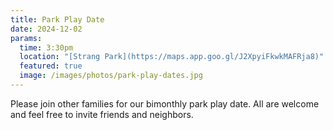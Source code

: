 ```yaml
---
title: Park Play Date
date: 2024-12-02
params:
  time: 3:30pm
  location: "[Strang Park](https://maps.app.goo.gl/J2XpyiFkwkMAFRja8)"
  featured: true
  image: /images/photos/park-play-dates.jpg
---
```


Please join other families for our bimonthly park play date. All are welcome and feel free to invite friends and neighbors.
